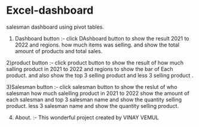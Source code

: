 # Excel-dashboard
salesman dashboard using pivot tables.
1) Dashboard button
:- click DAshboard button to show the result 2021 to 2022 and regions. how much items was selling. 
and show the total amount of products and total sales.

2)product button
:- click product button to show the result of how much salling product in 2021 to 2022 and regions to show the bar of Each product.
and also show the  top 3 selling product and less 3 selling product .

3)Salesman button 
:- click salesman button to show the reslut of who salesman how much salelling product in 2021 to 2022 show the amount of each salesman
and top 3 salesman name and show the quantity selling product.
less 3 salesman name and show the quantity selling product.

4) About.
:- This wonderful project created by VINAY VEMUL  




